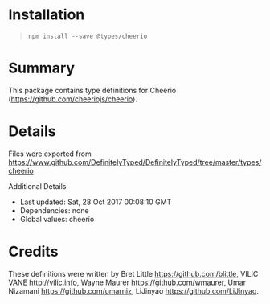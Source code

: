 # Installation
> `npm install --save @types/cheerio`

# Summary
This package contains type definitions for Cheerio (https://github.com/cheeriojs/cheerio).

# Details
Files were exported from https://www.github.com/DefinitelyTyped/DefinitelyTyped/tree/master/types/cheerio

Additional Details
 * Last updated: Sat, 28 Oct 2017 00:08:10 GMT
 * Dependencies: none
 * Global values: cheerio

# Credits
These definitions were written by Bret Little <https://github.com/blittle>, VILIC VANE <http://vilic.info>, Wayne Maurer <https://github.com/wmaurer>, Umar Nizamani <https://github.com/umarniz>, LiJinyao <https://github.com/LiJinyao>.
